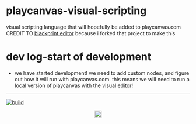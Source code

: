 # playcanvas-visual-scripting
visual scripting language that will hopefully be added to playcanvas.com
CREDIT TO [blackprint editor](https://github.com/Blackprint/Blackprint) because i forked that project to make this
# dev log-start of development #
- we have started development! we need to add custom nodes, and figure out how it will run with playcanvas.com. this means we will need to run a local version of playcanvas with the visual editor!
---
[![build](https://github.com/quantumgames-studiosinc/playcanvas-visual-scripting/actions/workflows/development.yml/badge.svg?event=deployment)](https://github.com/quantumgames-studiosinc/playcanvas-visual-scripting/actions/workflows/development.yml)
<p align="center">
  <a href='https://discord.gg/gn8gYStCQ4'><img src='https://img.shields.io/discord/915881655921704971.svg?label=&logo=discord&logoColor=ffffff&color=7389D8&labelColor=6A7EC2' height='20'></a>
</p>
